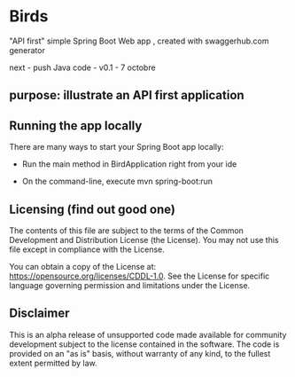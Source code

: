 # Birds
"API first" simple Spring Boot Web app , created with swaggerhub.com generator

next - push Java code - v0.1 - 7 octobre

<!-- toc -->

<!-- tocstop -->

## purpose: illustrate an API first application

## Running the app locally

There are many ways to start your Spring Boot app locally:

- Run the main method in BirdApplication right from your ide

- On the command-line, execute mvn spring-boot:run

## Licensing (find out good one)

The contents of this file are subject to the terms of the Common Development and Distribution License (the License). You may not use this file except in compliance with the License.

You can obtain a copy of the License at: https://opensource.org/licenses/CDDL-1.0. See the License for specific language governing permission and limitations under the License.

## Disclaimer

This is an alpha release of unsupported code made available for community development subject to the license contained in the software. The code is provided on an "as is" basis, without warranty of any kind, to the fullest extent permitted by law.
